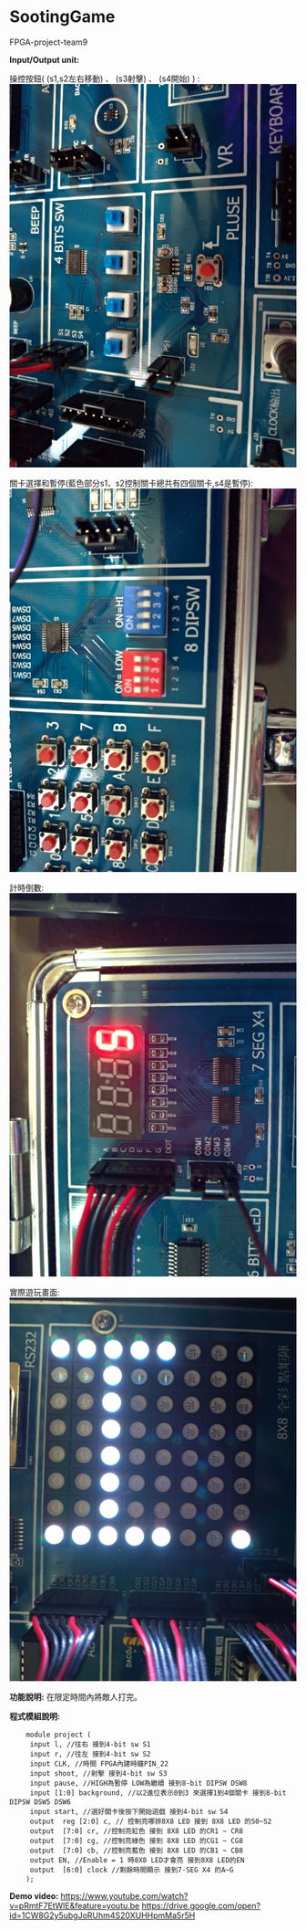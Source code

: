 # SootingGame
FPGA-project-team9
        
**Input/Output unit:**

操控按鈕( (s1,s2左右移動) 、 (s3射擊) 、 (s4開始) ) :
![image](https://github.com/yzxjyzxj52/SootingGame/blob/master/202016_200106_0004.jpg)

關卡選擇和暫停(藍色部分s1、s2控制關卡總共有四個關卡,s4是暫停):
![image](https://github.com/yzxjyzxj52/SootingGame/blob/master/202016_200106_0003.jpg)

計時倒數:
![image](https://github.com/yzxjyzxj52/SootingGame/blob/master/202016_200106_0002.jpg)

實際遊玩畫面:
![image](https://github.com/yzxjyzxj52/SootingGame/blob/master/202016_200106_0001.jpg)

**功能說明:**
  在限定時間內將敵人打完。
  
**程式模組說明:**

        module project (
         input l, //往右 接到4-bit sw S1 
         input r, //往左 接到4-bit sw S2 
         input CLK, //時間 FPGA內建時鐘PIN_22
         input shoot, //射擊 接到4-bit sw S3
         input pause, //HIGH為暫停 LOW為繼續 接到8-bit DIPSW DSW8
         input [1:0] background, //以2進位表示0到3 來選擇1到4個關卡 接到8-bit DIPSW DSW5 DSW6
         input start, //選好關卡後按下開始遊戲 接到4-bit sw S4 
         output  reg [2:0] c, // 控制亮哪排8X8 LED 接到 8X8 LED 的S0~S2         
         output  [7:0] cr, //控制亮紅色 接到 8X8 LED 的CR1 ~ CR8
         output  [7:0] cg, //控制亮綠色 接到 8X8 LED 的CG1 ~ CG8
         output  [7:0] cb, //控制亮藍色 接到 8X8 LED 的CB1 ~ CB8
         output EN, //Enable = 1 時8X8 LED才會亮 接到8X8 LED的EN
         output  [6:0] clock //剩餘時間顯示 接到7-SEG X4 的A~G
        );

**Demo video:**
https://www.youtube.com/watch?v=pRmtF7EtWlE&feature=youtu.be
https://drive.google.com/open?id=1CW8G2y5ubgJoRUhm4S20XUHHpmMa5r5H
